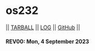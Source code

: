 # os232
|| [TARBALL]() || [LOG](TXT/mylog.txt) || [GitHub](https://github.com/Fec16/os232/) ||

#### REV00: Mon, 4 September 2023
